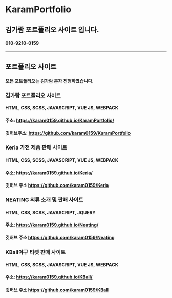 # KaramPortfolio

## 김가람 포트폴리오 사이트 입니다.
#### 010-9210-0159

<hr/>

## 포트폴리오 사이트
#### 모든 포트폴리오는 김가람 혼자 진행하였습니다.

### 김가람 포트폴리오 사이트
#### HTML, CSS, SCSS, JAVASCRIPT, VUE JS, WEBPACK
#### 주소: https://karam0159.github.io/KaramPortfolio/
#### 깃허브주소: https://github.com/karam0159/KaramPortfolio


### Keria 가전 제품 판매 사이트 
#### HTML, CSS, SCSS, JAVASCRIPT, VUE JS, WEBPACK
#### 주소: https://karam0159.github.io/Keria/   
#### 깃허브 주소 https://github.com/karam0159/Keria


### NEATING 의류 소개 및 판매 사이트 
#### HTML, CSS, SCSS, JAVASCRIPT, JQUERY
#### 주소: https://karam0159.github.io/Neating/
#### 깃허브 주소 https://github.com/karam0159/Neating


### KBall야구 티켓 판매 사이트
#### HTML, CSS, SCSS, JAVASCRIPT, VUE JS, WEBPACK
#### 주소: https://karam0159.github.io/KBall/
#### 깃허브 주소 https://github.com/karam0159/KBall
